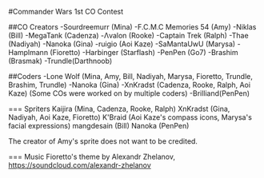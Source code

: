 #Commander Wars 1st CO Contest

##CO Creators
-Sourdreemurr (Mina)
-F.C.M.C Memories 54 (Amy)
-Niklas (Bill)
-MegaTank (Cadenza)
-Λvalon (Rooke)
-Captain Trek (Ralph)
-Thae (Nadiyah)
-Nanoka (Gina)
-ruigio (Aoi Kaze)
-SaMantaUwU (Marysa)
-Hamplmann (Fioretto)
-Harbinger (Starflash)
-PenPen (Go7)
-Brashim (Brasmak)
-Trundle(Darthnoob)

##Coders
-Lone Wolf (Mina, Amy, Bill, Nadiyah, Marysa, Fioretto, Trundle, Brashim, Trundle)
-Nanoka (Gina)
-XnKradst (Cadenza, Rooke, Ralph, Aoi Kaze)
(Some COs were worked on by multiple coders)
-Brilliand(PenPen)

=== Spriters
Kaijira (Mina, Cadenza, Rooke, Ralph)
XnKradst (Gina, Nadiyah, Aoi Kaze, Fioretto)
K'Braid (Aoi Kaze's compass icons, Marysa's facial expressions)
mangdesain (Bill)
Nanoka (PenPen)

The creator of Amy's sprite does not want to be credited.

=== Music
Fioretto's theme by Alexandr Zhelanov, https://soundcloud.com/alexandr-zhelanov

